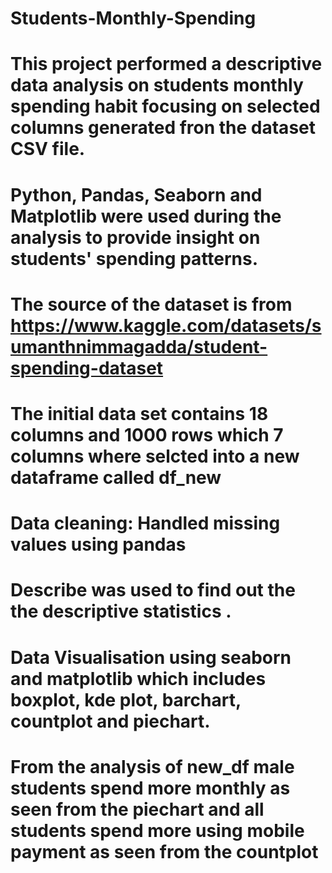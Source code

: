 # Students-Monthly-Spending
# This project performed a descriptive data analysis on students monthly spending habit focusing on selected columns generated fron the dataset CSV file. 
# Python, Pandas, Seaborn and Matplotlib were used during the analysis to provide insight on students' spending patterns.
# The source of the dataset is from https://www.kaggle.com/datasets/sumanthnimmagadda/student-spending-dataset
# The initial data set contains 18 columns and 1000 rows which 7 columns where selcted into a new dataframe called df_new
# Data cleaning: Handled missing values using pandas
# Describe was used to find out the the descriptive statistics .
# Data Visualisation using seaborn and matplotlib which includes boxplot, kde plot, barchart, countplot and piechart.
# From the analysis of new_df male students spend more monthly as seen from the piechart and all students spend more using mobile payment as seen from the countplot
